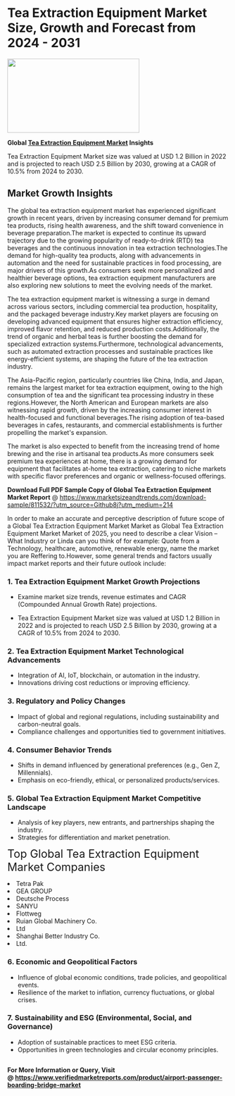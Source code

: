 <H1>Tea Extraction Equipment Market Size, Growth and Forecast from 2024 - 2031</H1><img class="aligncenter size-medium wp-image-584254" src="https://thirdeyenews.in/wp-content/uploads/2024/09/Global-Market-Research-300x168.jpeg" alt="" width="300" height="168" /><p><strong>Global&nbsp;<a href="https://www.marketsizeandtrends.com/download-sample/811532/?utm_source=Github8j?utm_medium=214">Tea Extraction Equipment Market</a> Insights</strong></p><p>Tea Extraction Equipment Market size was valued at USD 1.2 Billion in 2022 and is projected to reach USD 2.5 Billion by 2030, growing at a CAGR of 10.5% from 2024 to 2030.</p><p><h2>Market Growth Insights</h2> <p>The global tea extraction equipment market has experienced significant growth in recent years, driven by increasing consumer demand for premium tea products, rising health awareness, and the shift toward convenience in beverage preparation.The market is expected to continue its upward trajectory due to the growing popularity of ready-to-drink (RTD) tea beverages and the continuous innovation in tea extraction technologies.The demand for high-quality tea products, along with advancements in automation and the need for sustainable practices in food processing, are major drivers of this growth.As consumers seek more personalized and healthier beverage options, tea extraction equipment manufacturers are also exploring new solutions to meet the evolving needs of the market.</p> <p>The tea extraction equipment market is witnessing a surge in demand across various sectors, including commercial tea production, hospitality, and the packaged beverage industry.Key market players are focusing on developing advanced equipment that ensures higher extraction efficiency, improved flavor retention, and reduced production costs.Additionally, the trend of organic and herbal teas is further boosting the demand for specialized extraction systems.Furthermore, technological advancements, such as automated extraction processes and sustainable practices like energy-efficient systems, are shaping the future of the tea extraction industry.</p> <p>The Asia-Pacific region, particularly countries like China, India, and Japan, remains the largest market for tea extraction equipment, owing to the high consumption of tea and the significant tea processing industry in these regions.However, the North American and European markets are also witnessing rapid growth, driven by the increasing consumer interest in health-focused and functional beverages.The rising adoption of tea-based beverages in cafes, restaurants, and commercial establishments is further propelling the market's expansion.</p> <p>The market is also expected to benefit from the increasing trend of home brewing and the rise in artisanal tea products.As more consumers seek premium tea experiences at home, there is a growing demand for equipment that facilitates at-home tea extraction, catering to niche markets with specific flavor preferences and organic or wellness-focused offerings.</p> <p><span class=""><strong>Download Full PDF Sample Copy of Global Tea Extraction Equipment Market Report</strong> @ <a href="https://www.marketsizeandtrends.com/download-sample/811532/?utm_source=Github8j?utm_medium=214" target="_blank">https://www.marketsizeandtrends.com/download-sample/811532/?utm_source=Github8j?utm_medium=214</a></span></p><p>In order to make an accurate and perceptive description of future scope of a Global&nbsp;Tea Extraction Equipment Market Market as Global&nbsp;Tea Extraction Equipment Market Market of 2025, you need to describe a clear Vision &ndash; What Industry or Linda can you think of for example: Quote from a Technology, healthcare, automotive, renewable energy, name the market you are Reffering to.However, some general trends and factors usually impact market reports and their future outlook include:</p><h3>1.&nbsp;<strong>Tea Extraction Equipment Market Growth Projections</strong></h3><ul><li>Examine market size trends, revenue estimates and CAGR (Compounded Annual Growth Rate) projections.</li><li><p>Tea Extraction Equipment Market size was valued at USD 1.2 Billion in 2022 and is projected to reach USD 2.5 Billion by 2030, growing at a CAGR of 10.5% from 2024 to 2030.</p></li></ul><h3>2.&nbsp;<strong>Tea Extraction Equipment Market Technological Advancements</strong></h3><ul><li>Integration of AI, IoT, blockchain, or automation in the industry.</li><li>Innovations driving cost reductions or improving efficiency.</li></ul><h3>3.&nbsp;<strong>Regulatory and Policy Changes</strong></h3><ul><li>Impact of global and regional regulations, including sustainability and carbon-neutral goals.</li><li>Compliance challenges and opportunities tied to government initiatives.</li></ul><h3>4.&nbsp;<strong>Consumer Behavior Trends</strong></h3><ul><li>Shifts in demand influenced by generational preferences (e.g., Gen Z, Millennials).</li><li>Emphasis on eco-friendly, ethical, or personalized products/services.</li></ul><h3>5.&nbsp;<strong>Global Tea Extraction Equipment Market Competitive Landscape</strong></h3><ul><li>Analysis of key players, new entrants, and partnerships shaping the industry.</li><li>Strategies for differentiation and market penetration.</li></ul><p data-pm-slice="1 1 []"><span style="color: inherit; font-family: inherit; font-size: 25px;">Top Global Tea Extraction Equipment Market Companies</span></p><div class="" data-test-id=""><p><li>Tetra Pak</li><li> GEA GROUP</li><li> Deutsche Process</li><li> SANYU</li><li> Flottweg</li><li> Ruian Global Machinery Co.</li><li> Ltd</li><li> Shanghai Better Industry Co.</li><li> Ltd.</li></p></div><h3>6.&nbsp;<strong>Economic and Geopolitical Factors</strong></h3><ul><li>Influence of global economic conditions, trade policies, and geopolitical events.</li><li>Resilience of the market to inflation, currency fluctuations, or global crises.</li></ul><h3>7.&nbsp;<strong>Sustainability and ESG (Environmental, Social, and Governance)</strong></h3><ul><li>Adoption of sustainable practices to meet ESG criteria.</li><li>Opportunities in green technologies and circular economy principles.</li></ul><h2><strong style="font-size: 14px;">For More Information or Query, Visit @&nbsp;</strong><a style="background-color: #ffffff; font-size: 14px;" href="https://www.marketsizeandtrends.com/report/tea-extraction-equipment-market/" target="_blank">https://www.verifiedmarketreports.com/product/airport-passenger-boarding-bridge-market</a></h2>